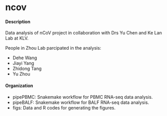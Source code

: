 # ncov

#### Description

Data analysis of nCoV project in collaboration with Drs Yu Chen and Ke Lan Lab at KLV.

People in Zhou Lab parcipated in the analysis:

  + Dehe Wang
  + Jiayi Yang
  + Zhidong Tang
  + Yu Zhou

#### Organization

+ pipePBMC: Snakemake workflow for PBMC RNA-seq data analysis.
+ pipeBALF: Snakemake workflow for BALF RNA-seq data analysis.
+ figs: Data and R codes for generating the figures.

